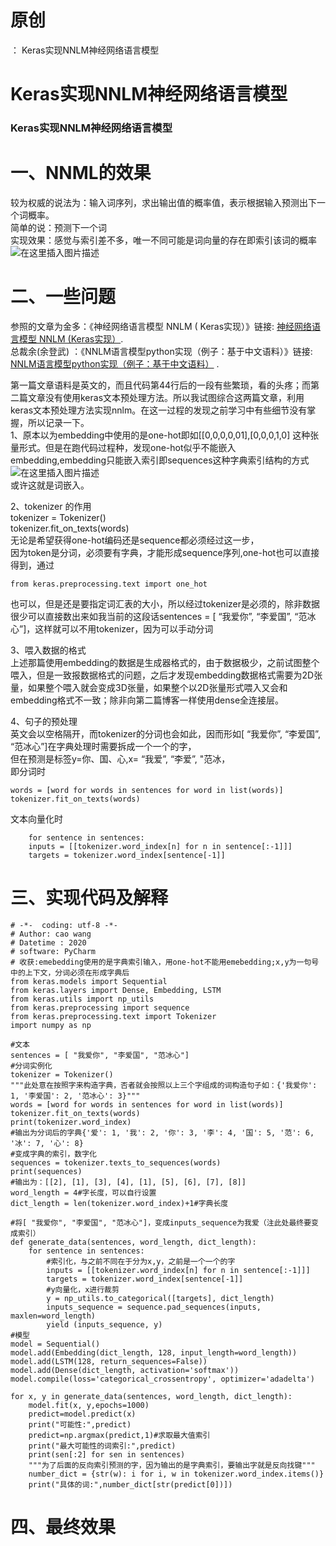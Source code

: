 # 原创

： Keras实现NNLM神经网络语言模型

# Keras实现NNLM神经网络语言模型

### Keras实现NNLM神经网络语言模型

# 一、NNML的效果

较为权威的说法为：输入词序列，求出输出值的概率值，表示根据输入预测出下一个词概率。<br/> 简单的说：预测下一个词<br/>
实现效果：感觉与索引差不多，唯一不同可能是词向量的存在即索引该词的概率<br/> <img alt="在这里插入图片描述" src="https://img-blog.csdnimg.cn/20210127122746590.png"/>

# 二、一些问题

参照的文章为金多：《神经网络语言模型 NNLM (
Keras实现）》链接: [神经网络语言模型 NNLM (Keras实现）](https://blog.csdn.net/liuchenbaidu/article/details/108010340).<br/> 总裁余(余登武)
：《NNLM语言模型python实现（例子：基于中文语料）》链接: [NNLM语言模型python实现（例子：基于中文语料）](https://blog.csdn.net/kobeyu652453/article/details/108238642?ops_request_misc=%25257B%252522request%25255Fid%252522%25253A%252522161172184416780265468078%252522%25252C%252522scm%252522%25253A%25252220140713.130102334..%252522%25257D&amp;request_id=161172184416780265468078&amp;biz_id=0&amp;utm_medium=distribute.pc_search_result.none-task-blog-2~all~sobaiduend~default-4-108238642.first_rank_v2_pc_rank_v29&amp;utm_term=keras+nnlm)
.

第一篇文章语料是英文的，而且代码第44行后的一段有些繁琐，看的头疼；而第二篇文章没有使用keras文本预处理方法。所以我试图综合这两篇文章，利用keras文本预处理方法实现nnlm。在这一过程的发现之前学习中有些细节没有掌握，所以记录一下。<br/>
1、原本以为embedding中使用的是one-hot即如[[0,0,0,0,01],[0,0,0,1,0]
这种张量形式。但是在跑代码过程种，发现one-hot似乎不能嵌入embedding,embedding只能嵌入索引即sequences这种字典索引结构的方式<br/> <img alt="在这里插入图片描述" src="https://img-blog.csdnimg.cn/20210127124151669.png"/><br/>
或许这就是词嵌入。

2、tokenizer 的作用<br/> tokenizer = Tokenizer()<br/> tokenizer.fit_on_texts(words)<br/>
无论是希望获得one-hot编码还是sequence都必须经过这一步，<br/> 因为token是分词，必须要有字典，才能形成sequence序列,one-hot也可以直接得到，通过

```
from keras.preprocessing.text import one_hot

```

也可以，但是还是要指定词汇表的大小，所以经过tokenizer是必须的，除非数据很少可以直接数出来如我当前的这段话sentences = [ “我爱你”, “李爱国”, “范冰心”]，这样就可以不用tokenizer，因为可以手动分词

3、喂入数据的格式<br/>
上述那篇使用embedding的数据是生成器格式的，由于数据极少，之前试图整个喂入，但是一致报数据格式的问题，之后才发现embedding数据格式需要为2D张量，如果整个喂入就会变成3D张量，如果整个以2D张量形式喂入又会和embedding格式不一致；除非向第二篇博客一样使用dense全连接层。

4、句子的预处理<br/> 英文会以空格隔开，而tokenizer的分词也会如此，因而形如[ “我爱你”, “李爱国”, “范冰心”]在字典处理时需要拆成一个一个的字，<br/> 但在预测是标签y=你、国、心,x= “我爱”,
“李爱”, "范冰，<br/> 即分词时

```
words = [word for words in sentences for word in list(words)]
tokenizer.fit_on_texts(words)

```

文本向量化时

```
    for sentence in sentences:
    inputs = [[tokenizer.word_index[n] for n in sentence[:-1]]]
    targets = tokenizer.word_index[sentence[-1]]

```

# 三、实现代码及解释

```
# -*-  coding: utf-8 -*-
# Author: cao wang
# Datetime : 2020
# software: PyCharm
# 收获:emebedding使用的是字典索引输入，用one-hot不能用emebedding;x,y为一句号中的上下文，分词必须在形成字典后
from keras.models import Sequential
from keras.layers import Dense, Embedding, LSTM
from keras.utils import np_utils
from keras.preprocessing import sequence
from keras.preprocessing.text import Tokenizer
import numpy as np

#文本
sentences = [ "我爱你", "李爱国", "范冰心"]
#分词实例化
tokenizer = Tokenizer()
"""此处意在按照字来构造字典，否者就会按照以上三个字组成的词构造句子如：{'我爱你': 1, '李爱国': 2, '范冰心': 3}"""
words = [word for words in sentences for word in list(words)]
tokenizer.fit_on_texts(words)
print(tokenizer.word_index)
#输出为分词后的字典{'爱': 1, '我': 2, '你': 3, '李': 4, '国': 5, '范': 6, '冰': 7, '心': 8}
#变成字典的索引，数字化
sequences = tokenizer.texts_to_sequences(words)
print(sequences)
#输出为：[[2], [1], [3], [4], [1], [5], [6], [7], [8]]
word_length = 4#字长度，可以自行设置
dict_length = len(tokenizer.word_index)+1#字典长度

#将[ "我爱你", "李爱国", "范冰心"]，变成inputs_sequence为我爱（注此处最终要变成索引）
def generate_data(sentences, word_length, dict_length):
    for sentence in sentences:
        #索引化，与之前不同在于分为x,y，之前是一个一个的字
        inputs = [[tokenizer.word_index[n] for n in sentence[:-1]]]
        targets = tokenizer.word_index[sentence[-1]]
        #y向量化，x进行裁剪
        y = np_utils.to_categorical([targets], dict_length)
        inputs_sequence = sequence.pad_sequences(inputs, maxlen=word_length)
        yield (inputs_sequence, y)
#模型
model = Sequential()
model.add(Embedding(dict_length, 128, input_length=word_length))
model.add(LSTM(128, return_sequences=False))
model.add(Dense(dict_length, activation='softmax'))
model.compile(loss='categorical_crossentropy', optimizer='adadelta')

for x, y in generate_data(sentences, word_length, dict_length):
    model.fit(x, y,epochs=1000)
    predict=model.predict(x)
    print("可能性:",predict)
    predict=np.argmax(predict,1)#求取最大值索引
    print("最大可能性的词索引:",predict)
    print(sen[:2] for sen in sentences)
    """为了后面的反向索引预测的字，因为输出的是字典索引，要输出字就是反向找键"""
    number_dict = {str(w): i for i, w in tokenizer.word_index.items()}
    print("具体的词:",number_dict[str(predict[0])])

```

# 四、最终效果
